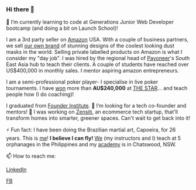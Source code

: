 ### Hi there 👋

🌱 I’m currently learning to code at Generations Junior Web Developer bootcamp (and doing a bit on Launch School)! 

I am a 3rd party seller on [Amazon](https://www.amazon.com/) USA. With a couple of business partners, we sell [our own brand](www.axsyon.com) of stunning designs of the coolest looking dust masks in the world. Selling private labelled products on Amazon is what I consider my "day job". I was hired by the regional head of [Payoneer](https://www.payoneer.com/)'s South East Asia hub to teach their clients. A couple of students have reached over US$400,000 in monthly sales. I mentor aspiring amazon entrepreneurs. 

I am a semi-professional poker player- I specialise in live poker tournaments. I have [won](https://pokerdb.thehendonmob.com/player.php?a=r&n=329839) more than **AU$240,000** at [THE STAR](https://www.star.com.au)...  and teach people how (I do coaching)!

I graduated from [Founder Institute](https://fi.co/). 🤔 I’m looking for a tech co-founder and mentors! 🔭 I was working on [Zensiti](https://docs.google.com/presentation/d/1rRQ4KD9YGs06BTRQ6grvny_GDyeXY-Fe6GJbrKUgylw/edit?usp=sharing), an ecommerce tech startup, that'll transform homes into smarter, greener spaces. Can't wait to get back into it!

⚡ Fun fact: I have been doing the Brazilian martial art, Capoeira, for 26 years. This is [me](https://youtu.be/tR7b4APOQB8)! **I believe I can fly!** [We](https://www.facebook.com/capoeiraph) (my instructors and I) teach at 5 orphanages in the Philippines and my [academy](https://www.capoeiraau.org/) is in Chatswood, NSW.

📫 How to reach me: 

[LinkedIn](https://www.linkedin.com/in/jensodicta/)

[FB](https://www.facebook.com/jensen.sodicta/)

<!--
**jensenrex/jensenrex** is a ✨ _special_ ✨ repository because its `README.md` (this file) appears on your GitHub profile.

Here are some ideas to get you started:

- 🔭 I’m currently working on ...
- 🌱 I’m currently learning ...
- 👯 I’m looking to collaborate on ...
- 🤔 I’m looking for help with ...
- 💬 Ask me about ...
- 📫 How to reach me: ...
- 😄 Pronouns: ...
- ⚡ Fun fact: ...
-->
